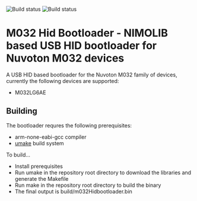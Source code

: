 ![Build status](https://github.com/nimo-labs/m032HidBootloader/actions/workflows/build_master.yml/badge.svg)
![Build status](https://github.com/nimo-labs/m032HidBootloader/actions/workflows/build_dev.yml/badge.svg?branch=dev)
# M032 Hid Bootloader - NIMOLIB based USB HID bootloader for Nuvoton M032 devices

A USB HID based bootloader for the Nuvoton M032 family of devices, currently the following devices are supported:
- M032LG6AE

## Building

The bootloader requres the following prerequisites:
- arm-none-eabi-gcc compiler
- [umake](https://github.com/nimo-labs/umake) build system

To build...
- Install prerequisites
- Run umake in the repository root directory to download the libraries and generate the Makefile
- Run make in the repository root directory to build the binary
- The final output is build/m032Hidbootloader.bin

